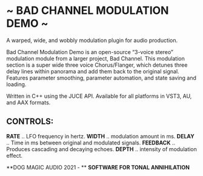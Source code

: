 # ~ BAD CHANNEL MODULATION DEMO ~
 
A warped, wide, and wobbly modulation plugin for audio production.


Bad Channel Modulation Demo is an open-source “3-voice stereo” modulation module from a larger project, Bad Channel. This modulation section is a super wide three voice Chorus/Flanger, which detunes three delay lines within panorama and add them back to the original signal. Features parameter smoothing, parameter automation, and state saving and loading.

Written in C++ using the JUCE API. Available for all platforms in VST3, AU, and AAX formats.

## CONTROLS:
**RATE** .. LFO frequency in hertz.
**WIDTH** .. modulation amount in ms.
**DELAY** .. Time in ms between original and modulated signals.
**FEEDBACK** .. Produces cascading and decaying echoes.
**DEPTH** .. intensity of modulation effect.

**DOG MAGIC AUDIO 2021 - **
**SOFTWARE FOR TONAL ANNIHILATION**
